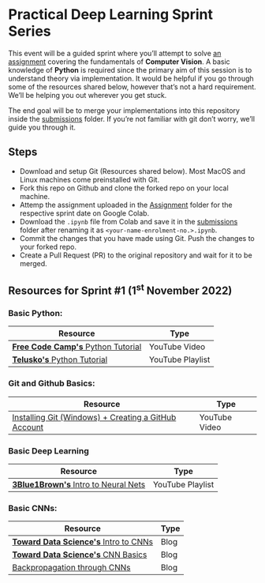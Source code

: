 # Practical Deep Learning Sprint Series
 
This event will be a guided sprint where you’ll attempt to solve [an assignment](./Assignment) covering the fundamentals of **Computer Vision**. A basic knowledge of **Python** is required since the primary aim of this session is to understand theory via implementation. It would be helpful if you go through some of the resources shared below, however that’s not a hard requirement. We’ll be helping you out wherever you get stuck.

The end goal will be to merge your implementations into this repository inside the [submissions](./submissions/) folder. If you’re not familiar with git don’t worry, we’ll guide you through it.

## Steps 

- Download and setup Git (Resources shared below). Most MacOS and Linux machines come preinstalled with Git. 
- Fork this repo on Github and clone the forked repo on your local machine. 
- Attemp the assignment uploaded in the [Assignment](./Assignment) folder for the respective sprint date on Google Colab.
- Download the `.ipynb` file from Colab and save it in the [submissions](./submissions/) folder after renaming it as `<your-name-enrolment-no.>.ipynb`.
- Commit the changes that you have made using Git. Push the changes to your forked repo.
- Create a Pull Request (PR) to the original repository and wait for it to be merged.  

## Resources for Sprint #1 (1<sup>st</sup> November 2022)

### Basic Python: 

|Resource|Type|
|--------|----|
|[**Free Code Camp's** Python Tutorial](https://www.youtube.com/watch?v=rfscVS0vtbw)|YouTube Video|
|[**Telusko's** Python Tutorial](https://youtube.com/playlist?list=PLsyeobzWxl7poL9JTVyndKe62ieoN-MZ3)|YouTube Playlist|

### Git and Github Basics: 

|Resource|Type|
|--------|----|
|[Installing Git (Windows) + Creating a GitHub Account](https://youtu.be/IaK68_CO8GA)|YouTube Video|
### Basic Deep Learning

Resource|Type|
|--------|----|
|[**3Blue1Brown's** Intro to Neural Nets](https://youtube.com/playlist?list=PLZHQObOWTQDNU6R1_67000Dx_ZCJB-3pi)|YouTube Playlist|

### Basic CNNs:

|Resource|Type|
|--------|----|
|[**Toward Data Science's** Intro to CNNs](https://towardsdatascience.com/basics-of-the-classic-cnn-a3dce1225add)|Blog|
|[**Toward Data Science's** CNN Basics](https://towardsdatascience.com/simple-introduction-to-convolutional-neural-networks-cdf8d3077bac)|Blog|
|[Backpropagation through CNNs](https://johnwlambert.github.io/conv-backprop/)|Blog|


